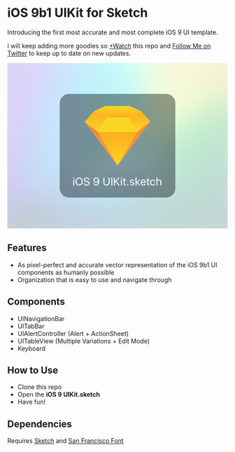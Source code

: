 iOS 9b1 UIKit for Sketch
===========

Introducing the first most accurate and most complete iOS 9 UI template.

I will keep adding more goodies so [+Watch](https://github.com/philipamour/ios9-uikit/subscription "+Watch") this repo and [Follow Me on Twitter](https://twitter.com/philipamour "Follow Me on Twitter") to keep up to date on new updates.

![Image](./Images/Image.png "Image")

## Features
- As pixel-perfect and accurate vector representation of the iOS 9b1 UI components as humanly possible
- Organization that is easy to use and navigate through

## Components
- UINavigationBar
- UITabBar
- UIAlertController (Alert + ActionSheet)
- UITableView (Multiple Variations + Edit Mode)
- Keyboard

## How to Use
- Clone this repo
- Open the **iOS 9 UIKit.sketch**
- Have fun!

## Dependencies
Requires [Sketch](http://bohemiancoding.com/sketch/ "Sketch") and [San Francisco Font](https://developer.apple.com/fonts/ "San Francisco Font") 